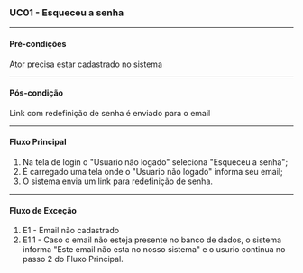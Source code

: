 ### UC01 - Esqueceu a senha
---
#### Pré-condições
Ator precisa estar cadastrado no sistema

---
#### Pós-condição
Link com redefinição de senha é enviado para o email

---
#### Fluxo Principal
1. Na tela de login o "Usuario não logado" seleciona "Esqueceu a senha";
2. É carregado uma tela onde o "Usuario não logado" informa seu email;
3. O sistema envia um link para redefinição de senha.

---
#### Fluxo de Exceção
1. E1 - Email não cadastrado
2. E1.1 - Caso o email não esteja presente no banco de dados, o sistema informa "Este email não esta no nosso sistema" e o usurio continua no passo 2 do Fluxo Principal.
